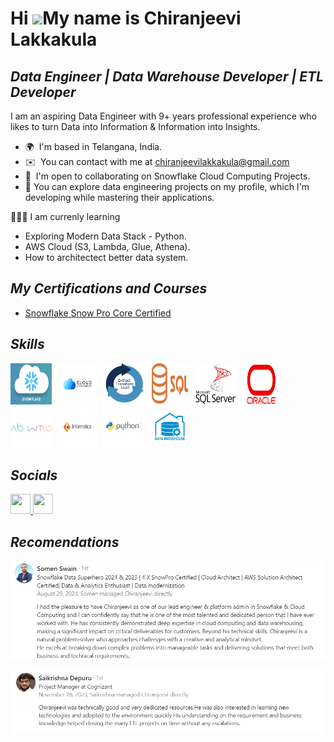 Hi ![](https://user-images.githubusercontent.com/18350557/176309783-0785949b-9127-417c-8b55-ab5a4333674e.gif)My name is Chiranjeevi Lakkakula
=============================================================================================================================================

_Data Engineer  |  Data Warehouse Developer  |  ETL Developer_
-------------
I am an aspiring Data Engineer with 9+ years professional experience who likes to turn Data into Information & Information into Insights.

* 🌍  I'm based in Telangana, India.
* ✉️  You can contact with me at [chiranjeevilakkakula@gmail.com](mailto:chiranjeevilakkakula@gmail.com)
* 🤝  I'm open to collaborating on Snowflake Cloud Computing Projects.
* 🤘  You can explore data engineering projects on my profile, which I'm developing while mastering their applications.
  
🧑🏻‍🏫 I am currenly learning
* Exploring Modern Data Stack - Python.
* AWS Cloud (S3, Lambda, Glue, Athena).
* How to architectect better data system.

## _My Certifications and Courses_
  * [Snowflake Snow Pro Core Certified](https://www.credly.com/badges/539a6b70-b814-46a3-8619-bfae79218982/public_url)

## _Skills_

<p align="left">
<a href="https://www.snowflake.com/en/" target="_blank" rel="noreferrer"><img src="SnowflakLogo.png" width="66" height="66" alt="Snowflake" /></a>&nbsp;&nbsp;<a href="https://cloud.google.com/learn/what-is-cloud-computing" target="_blank" rel="noreferrer"><img src="CloudComputing.png" width="66" height="66" alt="CloudComputing" /></a>&nbsp;&nbsp;<a href="https://en.wikipedia.org/wiki/Extract,_transform,_load" target="_blank" rel="noreferrer"><img src="ETL.png" width="66" height="66" alt="ETL" /></a>&nbsp;&nbsp;<a href="https://en.wikipedia.org/wiki/SQL" target="_blank" rel="noreferrer"><img src="SQL.png" width="66" height="66" alt="SQL" /></a>&nbsp;&nbsp;<a href="https://www.microsoft.com/en-in/sql-server/" target="_blank" rel="noreferrer"><img src="SqlServer.png" width="66" height="66" alt="SqlServer" /></a>&nbsp;&nbsp;<a href="https://www.oracle.com/in/" target="_blank" rel="noreferrer"><img src="Oracle.png" width="66" height="66" alt="Oracle" /></a>&nbsp;&nbsp;<a href="https://www.abinitio.com/en/" target="_blank" rel="noreferrer"><img src="Abinitio.png" width="66" height="66" alt="Abinitio" /></a>&nbsp;&nbsp;<a href="https://www.informatica.com/in/" target="_blank" rel="noreferrer"><img src="Informatica.png" width="66" height="66" alt="Informatica" /></a>&nbsp;&nbsp;<a href="https://docs.python.org/3.13/index.html" target="_blank" rel="noreferrer"><img src="PythonLogo.jpg" width="66" height="66" alt="Python" /></a>&nbsp;&nbsp;<a href="https://en.wikipedia.org/wiki/Data_warehouse" target="_blank" rel="noreferrer"><img src="DatawarehouseLogo.jpg" width="66" height="66" alt="DataWarehousing" /></a>
</p>


## _Socials_

<p align="left"> <a href="https://www.github.com/chiranjeevilakkakula" target="_blank" rel="noreferrer"> <picture> <source media="(prefers-color-scheme: dark)" srcset="https://raw.githubusercontent.com/danielcranney/readme-generator/main/public/icons/socials/github-dark.svg" /> <source media="(prefers-color-scheme: light)" srcset="https://raw.githubusercontent.com/danielcranney/readme-generator/main/public/icons/socials/github.svg" /> <img src="https://raw.githubusercontent.com/danielcranney/readme-generator/main/public/icons/socials/github.svg" width="32" height="32" /> </picture> </a> <a href="https://www.linkedin.com/in/chiranjeevi-lakkakula" target="_blank" rel="noreferrer"> <picture> <source media="(prefers-color-scheme: dark)" srcset="https://raw.githubusercontent.com/danielcranney/readme-generator/main/public/icons/socials/linkedin-dark.svg" /> <source media="(prefers-color-scheme: light)" srcset="https://raw.githubusercontent.com/danielcranney/readme-generator/main/public/icons/socials/linkedin.svg" /> <img src="https://raw.githubusercontent.com/danielcranney/readme-generator/main/public/icons/socials/linkedin.svg" width="32" height="32" /> </picture> </a></p>

## _Recomendations_

![Somen Recomendation](https://github.com/ChiranjeeviLakkakula/chiranjeevilakkakula/blob/main/SomenRecommendation.png)

![Sai Recomendation](https://github.com/ChiranjeeviLakkakula/chiranjeevilakkakula/blob/main/SaiRecommendation.png)
